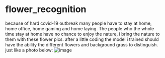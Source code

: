 # flower_recognition
because of hard covid-19 outbreak many people have to stay at home, home office, home gaming and home laying. 
The people who the whole time stay at home have no chance to enjoy the nature, i bring the nature to them with these flower pics.
after a little coding the model i trained should have the ability the different flowers and background grass to distinguish.
just like a photo below:
![image](https://user-images.githubusercontent.com/48290954/79327567-fb468e00-7f14-11ea-8641-92aa144db2c8.png)
